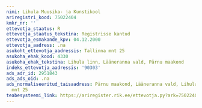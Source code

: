 ```yaml
---
nimi: Lihula Muusika- ja Kunstikool
ariregistri_kood: 75022404
kmkr_nr: ''
ettevotja_staatus: R
ettevotja_staatus_tekstina: Registrisse kantud
ettevotja_esmakande_kpv: 04.12.2000
ettevotja_aadress: .na
asukoht_ettevotja_aadressis: Tallinna mnt 25
asukoha_ehak_kood: 4330
asukoha_ehak_tekstina: Lihula linn, Lääneranna vald, Pärnu maakond
indeks_ettevotja_aadressis: '90303'
ads_adr_id: 2951843
ads_ads_oid: .na
ads_normaliseeritud_taisaadress: Pärnu maakond, Lääneranna vald, Lihula linn, Tallinna
  mnt 25
teabesysteemi_link: https://ariregister.rik.ee/ettevotja.py?ark=75022404&ref=rekvisiidid
---
```

